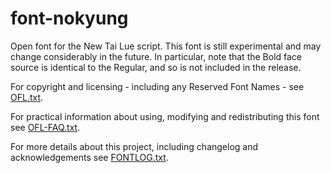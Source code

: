 font-nokyung
============

Open font for the New Tai Lue script. This font is still experimental and may change considerably in the future. In particular, note that the Bold face source is identical to the Regular, and so is not included in the release.

For copyright and licensing - including any Reserved Font Names - see [OFL.txt](OFL.txt).

For practical information about using, modifying and redistributing this font see [OFL-FAQ.txt](OFL-FAQ.txt).

For more details about this project, including changelog and acknowledgements see [FONTLOG.txt](FONTLOG.txt).

